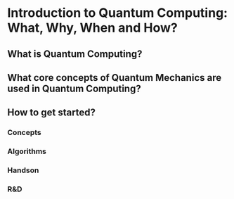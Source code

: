 # Introduction to Quantum Computing: What, Why, When and How? 

## What is Quantum Computing? 

## What core concepts of Quantum Mechanics are used in Quantum Computing? 

## How to get started? 
### Concepts 
### Algorithms 
### Handson 
### R&D
